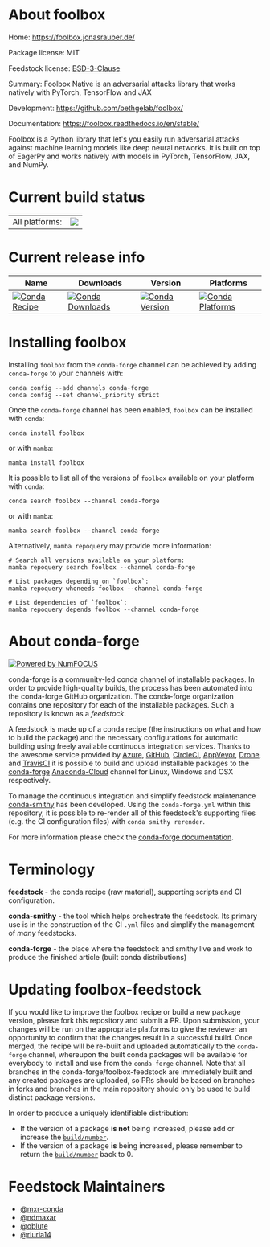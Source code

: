 About foolbox
=============

Home: https://foolbox.jonasrauber.de/

Package license: MIT

Feedstock license: [BSD-3-Clause](https://github.com/conda-forge/foolbox-feedstock/blob/main/LICENSE.txt)

Summary: Foolbox Native is an adversarial attacks library that works natively with PyTorch, TensorFlow and JAX

Development: https://github.com/bethgelab/foolbox/

Documentation: https://foolbox.readthedocs.io/en/stable/

Foolbox is a Python library that let's you easily run adversarial attacks against machine learning models like deep neural networks. It is built on top of EagerPy and works natively with models in PyTorch, TensorFlow, JAX, and NumPy.

Current build status
====================


<table><tr><td>All platforms:</td>
    <td>
      <a href="https://dev.azure.com/conda-forge/feedstock-builds/_build/latest?definitionId=9924&branchName=main">
        <img src="https://dev.azure.com/conda-forge/feedstock-builds/_apis/build/status/foolbox-feedstock?branchName=main">
      </a>
    </td>
  </tr>
</table>

Current release info
====================

| Name | Downloads | Version | Platforms |
| --- | --- | --- | --- |
| [![Conda Recipe](https://img.shields.io/badge/recipe-foolbox-green.svg)](https://anaconda.org/conda-forge/foolbox) | [![Conda Downloads](https://img.shields.io/conda/dn/conda-forge/foolbox.svg)](https://anaconda.org/conda-forge/foolbox) | [![Conda Version](https://img.shields.io/conda/vn/conda-forge/foolbox.svg)](https://anaconda.org/conda-forge/foolbox) | [![Conda Platforms](https://img.shields.io/conda/pn/conda-forge/foolbox.svg)](https://anaconda.org/conda-forge/foolbox) |

Installing foolbox
==================

Installing `foolbox` from the `conda-forge` channel can be achieved by adding `conda-forge` to your channels with:

```
conda config --add channels conda-forge
conda config --set channel_priority strict
```

Once the `conda-forge` channel has been enabled, `foolbox` can be installed with `conda`:

```
conda install foolbox
```

or with `mamba`:

```
mamba install foolbox
```

It is possible to list all of the versions of `foolbox` available on your platform with `conda`:

```
conda search foolbox --channel conda-forge
```

or with `mamba`:

```
mamba search foolbox --channel conda-forge
```

Alternatively, `mamba repoquery` may provide more information:

```
# Search all versions available on your platform:
mamba repoquery search foolbox --channel conda-forge

# List packages depending on `foolbox`:
mamba repoquery whoneeds foolbox --channel conda-forge

# List dependencies of `foolbox`:
mamba repoquery depends foolbox --channel conda-forge
```


About conda-forge
=================

[![Powered by
NumFOCUS](https://img.shields.io/badge/powered%20by-NumFOCUS-orange.svg?style=flat&colorA=E1523D&colorB=007D8A)](https://numfocus.org)

conda-forge is a community-led conda channel of installable packages.
In order to provide high-quality builds, the process has been automated into the
conda-forge GitHub organization. The conda-forge organization contains one repository
for each of the installable packages. Such a repository is known as a *feedstock*.

A feedstock is made up of a conda recipe (the instructions on what and how to build
the package) and the necessary configurations for automatic building using freely
available continuous integration services. Thanks to the awesome service provided by
[Azure](https://azure.microsoft.com/en-us/services/devops/), [GitHub](https://github.com/),
[CircleCI](https://circleci.com/), [AppVeyor](https://www.appveyor.com/),
[Drone](https://cloud.drone.io/welcome), and [TravisCI](https://travis-ci.com/)
it is possible to build and upload installable packages to the
[conda-forge](https://anaconda.org/conda-forge) [Anaconda-Cloud](https://anaconda.org/)
channel for Linux, Windows and OSX respectively.

To manage the continuous integration and simplify feedstock maintenance
[conda-smithy](https://github.com/conda-forge/conda-smithy) has been developed.
Using the ``conda-forge.yml`` within this repository, it is possible to re-render all of
this feedstock's supporting files (e.g. the CI configuration files) with ``conda smithy rerender``.

For more information please check the [conda-forge documentation](https://conda-forge.org/docs/).

Terminology
===========

**feedstock** - the conda recipe (raw material), supporting scripts and CI configuration.

**conda-smithy** - the tool which helps orchestrate the feedstock.
                   Its primary use is in the construction of the CI ``.yml`` files
                   and simplify the management of *many* feedstocks.

**conda-forge** - the place where the feedstock and smithy live and work to
                  produce the finished article (built conda distributions)


Updating foolbox-feedstock
==========================

If you would like to improve the foolbox recipe or build a new
package version, please fork this repository and submit a PR. Upon submission,
your changes will be run on the appropriate platforms to give the reviewer an
opportunity to confirm that the changes result in a successful build. Once
merged, the recipe will be re-built and uploaded automatically to the
`conda-forge` channel, whereupon the built conda packages will be available for
everybody to install and use from the `conda-forge` channel.
Note that all branches in the conda-forge/foolbox-feedstock are
immediately built and any created packages are uploaded, so PRs should be based
on branches in forks and branches in the main repository should only be used to
build distinct package versions.

In order to produce a uniquely identifiable distribution:
 * If the version of a package **is not** being increased, please add or increase
   the [``build/number``](https://docs.conda.io/projects/conda-build/en/latest/resources/define-metadata.html#build-number-and-string).
 * If the version of a package **is** being increased, please remember to return
   the [``build/number``](https://docs.conda.io/projects/conda-build/en/latest/resources/define-metadata.html#build-number-and-string)
   back to 0.

Feedstock Maintainers
=====================

* [@mxr-conda](https://github.com/mxr-conda/)
* [@ndmaxar](https://github.com/ndmaxar/)
* [@oblute](https://github.com/oblute/)
* [@rluria14](https://github.com/rluria14/)

